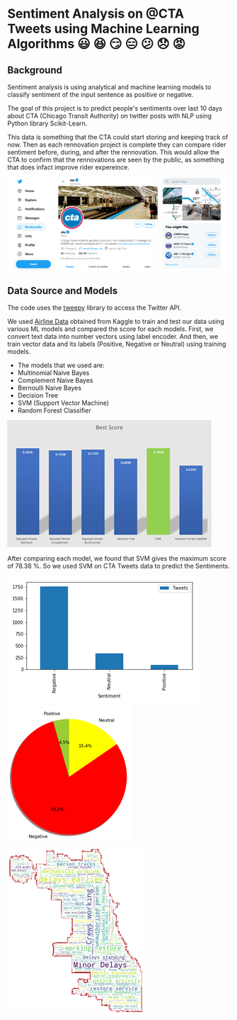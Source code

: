 
# Sentiment Analysis on @CTA Tweets using Machine Learning Algorithms :smiley: :satisfied: :smirk: :expressionless: :confused: :disappointed: :rage:


## Background

Sentiment analysis is using analytical and machine learning models to classify sentiment of the input sentence as positive or negative.

The goal of this project is to predict people's sentiments over last 10 days about CTA (Chicago Transit Authority) on twitter posts with NLP using  Python library Scikit-Learn.

This data is something that the CTA could start storing and keeping track of now. Then as each rennovation project is complete they can compare rider sentiment before, during, and after the rennovation. This would allow the CTA to confirm that the rennovations are seen by the public, as something that does infact improve rider expereince. 


![CTA_Twitter](Img/CTA_Twitter.png)

## Data Source and Models

The code uses the [tweepy](http://www.tweepy.org/) library to access the Twitter API.

We used [Airline Data](https://www.figure-eight.com/data-for-everyone/) obtained from Kaggle to train and test our data using various ML models and compared the score for each models.
First, we convert text data into number vectors using label encoder.
And then, we train vector data and its labels (Positive, Negative or Neutral) using training models.

- The models that we used are:
- Multinomial Naive Bayes
- Complement Naive Bayes
- Bernoulli Naive Bayes
- Decision Tree
- SVM (Support Vector Machine)
- Random Forest Classifier

![Scores](Img/Score.png)

After comparing each model, we found that SVM gives the maximum score of 78.38 %. So we used SVM on CTA Tweets data to predict the Sentiments.

![Sentiments](Img/Total_Tweets.png) ![Sentiments](Img/Pie_chart.png)


![Words](Img/WordCloud2.png)